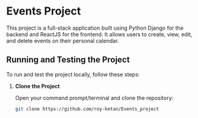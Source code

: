 # Events Project

This project is a full-stack application built using Python Django for the backend and ReactJS for the frontend. It allows users to create, view, edit, and delete events on their personal calendar.

## Running and Testing the Project

To run and test the project locally, follow these steps:

1. **Clone the Project**

   Open your command prompt/terminal and clone the repository:

   ```bash
   git clone https://github.com/roy-ketan/Events_project

   
